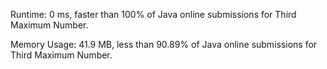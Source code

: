 Runtime: 0 ms, faster than 100% of Java online submissions for Third Maximum Number.

Memory Usage: 41.9 MB, less than 90.89% of Java online submissions for Third Maximum Number.